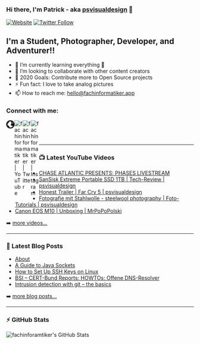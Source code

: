 ### Hi there, I'm Patrick - aka [psvisualdesign][website] 👋

[![Website](https://img.shields.io/website?label=fachinformatiker.app&style=for-the-badge&url=https%3A%2F%2Ffachinformatiker.app)](https://fachinformatiker.app)
[![Twitter Follow](https://img.shields.io/twitter/follow/psvisualdesign?color=1DA1F2&logo=twitter&style=for-the-badge)](https://twitter.com/intent/follow?original_referer=https%3A%2F%2Fgithub.com%2Ffachinformatiker&screen_name=psvisualdesign)

## I'm a Student, Photographer, Developer, and Adventurer!!

- 🌱 I’m currently learning everything 🤣
- 👯 I’m looking to collaborate with other content creators
- 🥅 2020 Goals: Contribute more to Open Source projects
- ⚡ Fun fact: I love to take analog pictures
- 📫 How to reach me: hello@fachinformatiker.app

<!---
### Spotify Playing 🎧

[<img src="https://now-playing-codestackr.vercel.app/api/spotify-playing" alt="codeSTACKr Spotify Playing" width="350" />](https://open.spotify.com/user/swyqyimdc12jajde4vpwd2x1b)
--->

### Connect with me:

[<img align="left" alt="fachinformatiker.app" width="22px" src="https://raw.githubusercontent.com/iconic/open-iconic/master/svg/globe.svg" />][website]
[<img align="left" alt="fachinformatiker | YouTube" width="22px" src="https://cdn.jsdelivr.net/npm/simple-icons@v3/icons/youtube.svg" />][youtube]
[<img align="left" alt="fachinformatiker | Twitter" width="22px" src="https://cdn.jsdelivr.net/npm/simple-icons@v3/icons/twitter.svg" />][twitter]
[<img align="left" alt="fachinformatiker | Instagram" width="22px" src="https://cdn.jsdelivr.net/npm/simple-icons@v3/icons/instagram.svg" />][instagram]

<br />



<br />
<br />

---

### 📺 Latest YouTube Videos

<!-- YOUTUBE:START -->
- [CHASE ATLANTIC PRESENTS: PHASES LIVESTREAM](https://www.youtube.com/watch?v=KWROmsUP9WI)
- [SanSisk Extreme Portable SSD 1TB | Tech-Review | psvisualdesign](https://www.youtube.com/watch?v=BWYNeeiNFlQ)
- [Honest Trailer | Far Cry 5 | psvisualdesign](https://www.youtube.com/watch?v=jshJwgbjVzI)
- [Fotografie mit Stahlwolle - steelwool photography | Foto-Tutorials | psvisualdesign](https://www.youtube.com/watch?v=tSUIffGeZ60)
- [Canon EOS M10 | Unboxing | MrPoPoPolski](https://www.youtube.com/watch?v=sKHn3pZideg)
<!-- YOUTUBE:END -->

➡️ [more videos...](https://youtube.com/psvisualdesign)

---

### 📕 Latest Blog Posts

<!-- BLOG-POST-LIST:START -->
- [About](https://fachinformatiker.app/about)
- [A Guide to Java Sockets](https://fachinformatiker.app/a-guide-to-java-sockets)
- [How to Set Up SSH Keys on Linux](https://fachinformatiker.app/how-to-set-up-ssh-keys-on-linux)
- [BSI – CERT-Bund Reports: HOWTOs: Offene DNS-Resolver](https://fachinformatiker.app/bsi-cert-bund-reports-howtos-offene-dns-resolver)
- [Intrusion detection with git – the basics](https://fachinformatiker.app/intrusion-detection-with-git-the-basics)
<!-- BLOG-POST-LIST:END -->

➡️ [more blog posts...](https://fachinformatiker.app)

---

### :zap: GitHub Stats

<img align="left" alt="fachinforamtiker's GitHub Stats" src="https://github-readme-stats.codestackr.vercel.app/api?username=fachinformatiker&show_icons=true&hide_border=true" />



[website]: https://fachinformatiker.app
[twitter]: https://twitter.com/psvisualdesign
[youtube]: https://youtube.com/psvisualdesign
[instagram]: https://instagram.com/psvisualdesign
